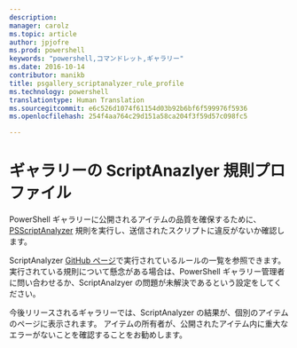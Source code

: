 ```yaml
---
description: 
manager: carolz
ms.topic: article
author: jpjofre
ms.prod: powershell
keywords: "powershell,コマンドレット,ギャラリー"
ms.date: 2016-10-14
contributor: manikb
title: psgallery_scriptanalyzer_rule_profile
ms.technology: powershell
translationtype: Human Translation
ms.sourcegitcommit: e6c526d1074f61154d03b92b6bf6f599976f5936
ms.openlocfilehash: 254f4aa764c29d151a58ca204f3f59d57c098fc5

---
```


# ギャラリーの ScriptAnazlyer 規則プロファイル
PowerShell ギャラリーに公開されるアイテムの品質を確保するために、[PSScriptAnalyzer](https://github.com/PowerShell/PSScriptAnalyzer) 規則を実行し、送信されたスクリプトに違反がないか確認します。

ScriptAnalyzer [GitHub ページ](https://github.com/PowerShell/PSScriptAnalyzer/blob/development/Engine/Settings/PSGallery.psd1)で実行されているルールの一覧を参照できます。
実行されている規則について懸念がある場合は、PowerShell ギャラリー管理者に問い合わせるか、ScriptAnalzyer の問題が未解決であるという設定をしてください。

今後リリースされるギャラリーでは、ScriptAnalyzer の結果が、個別のアイテムのページに表示されます。 アイテムの所有者が、公開されたアイテム内に重大なエラーがないことを確認することをお勧めします。




<!--HONumber=Oct16_HO2-->


